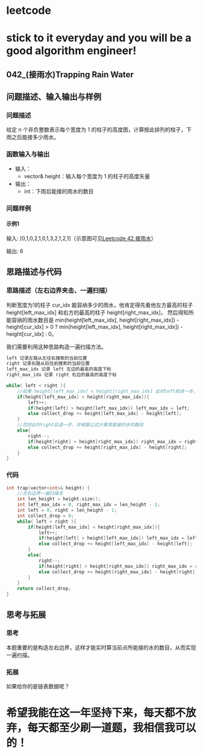 # leetcode
# stick to it everyday and you will be a good algorithm engineer!
## 042_(接雨水)Trapping Rain Water
## 问题描述、输入输出与样例

### 问题描述

给定 n 个非负整数表示每个宽度为 1 的柱子的高度图，计算按此排列的柱子，下雨之后能接多少雨水。


### 函数输入与输出

* 输入：
	* vector<int>& height：输入每个宽度为 1 的柱子的高度矢量
* 输出：
	* int：下雨后能接的雨水的数目
	
### 问题样例

#### 示例1

输入: [0,1,0,2,1,0,1,3,2,1,2,1]（示意图可见[Leetcode 42 接雨水](https://leetcode-cn.com/problems/trapping-rain-water/description/)）

输出: 6
	
	
## 思路描述与代码	
### 思路描述（左右边界夹击、一遍扫描）
判断宽度为1的柱子 cur_idx 能容纳多少的雨水，他肯定得先看他左方最高的柱子 height[left_max_idx] 和右方的最高的柱子 height[right_max_idx]，
然后得知所能容纳的雨水数目是 min(height[left_max_idx], height[right_max_idx]) - height[cur_idx] > 0 ? min(height[left_max_idx], height[right_max_idx]) - height[cur_idx] : 0。

我们需要利用这种思路构造一遍扫描方法。

```cpp
left 记录左路从左往右搜索的当前位置
right 记录右路从后往前搜索的当前位置
left_max_idx 记录 left 左边的最高的高度下标
right_max_idx 记录 right 右边的最高的高度下标

while( left < right ){
	//如果 height[left_max_idx] < height[right_max_idx] 此时left前进一步，并根据公式计算其能接的水的数目
	if(height[left_max_idx] < height[right_max_idx]){
		left++;
		if(height[left] > height[left_max_idx]) left_max_idx = left;
		else collect_drop += height[left_max_idx] - height[left];
	}
	//否则此时right后退一步，并根据公式计算其能接的水的数目
	else{
		right--;
		if(height[right] > height[right_max_idx]) right_max_idx = right;
		else collect_drop += height[right_max_idx] - height[right];
	}
}
```
### 代码
```cpp
int trap(vector<int>& height) {
	//左右边界一遍扫描法
	int len_height = height.size();
	int left_max_idx = 0, right_max_idx = len_height - 1;
	int left = 0, right = len_height - 1;
	int collect_drop = 0;
	while( left < right ){
		if(height[left_max_idx] < height[right_max_idx]){
			left++;
			if(height[left] > height[left_max_idx]) left_max_idx = left;
			else collect_drop += height[left_max_idx] - height[left];
		}
		else{
			right--;
			if(height[right] > height[right_max_idx]) right_max_idx = right;
			else collect_drop += height[right_max_idx] - height[right];
		}
	}
	return collect_drop;
}
```
## 思考与拓展
### 思考
本题重要的是构造左右边界，这样才能实时算当前点所能接的水的数目，从而实现一遍扫描。
### 拓展
如果给你的是链表数据呢？


	  
# 希望我能在这一年坚持下来，每天都不放弃，每天都至少刷一道题，我相信我可以的！
